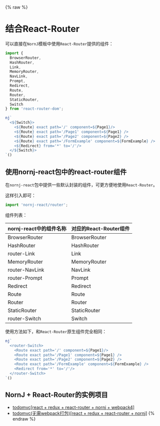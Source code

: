 {% raw %}
# 结合React-Router

可以直接在`NornJ`模板中使用`React-Router`提供的组件：

```js
import {
  BrowserRouter,
  HashRouter,
  Link,
  MemoryRouter,
  NavLink,
  Prompt,
  Redirect,
  Route,
  Router,
  StaticRouter,
  Switch
} from 'react-router-dom';

nj`
  <${Switch}>
    <${Route} exact path='/' component=${Page1}/>
    <${Route} exact path='/Page1' component=${Page1} />
    <${Route} exact path='/Page2' component=${Page2} />
    <${Route} exact path='/FormExample' component=${FormExample} />
    <${Redirect} from='*' to='/'/>
  </${Switch}>
`()
```

## 使用nornj-react包中的react-router组件

在`nornj-react`包中提供一些默认封装的组件，可更方便地使用`React-Router`。

这样引入即可：

```js
import 'nornj-react/router';
```

组件列表：

| nornj-react中的组件名称   | 对应的React-Router组件 |
|:-------------------------|:----------------------|
| BrowserRouter            | BrowserRouter              |
| HashRouter            | HashRouter              |
| router-Link            | Link              |
| MemoryRouter            | MemoryRouter              |
| router-NavLink            | NavLink              |
| router-Prompt            | Prompt              |
| Redirect            | Redirect              |
| Route            | Route              |
| Router            | Router              |
| StaticRouter            | StaticRouter              |
| router-Switch            | Switch              |

使用方法如下，和`React-Router`原生组件完全相同：

```js
nj`
  <router-Switch>
    <Route exact path='/' component=${Page1}/>
    <Route exact path='/Page1' component=${Page1} />
    <Route exact path='/Page2' component=${Page2} />
    <Route exact path='/FormExample' component=${FormExample} />
    <Redirect from='*' to='/'/>
  </router-Switch>
`()
```

## NornJ + React-Router的实例项目

* [todomvc[react + redux + react-router + nornj + webpack4]](https://github.com/joe-sky/nornj/blob/master/examples/react-redux-nornj-todomvc)
* [todomvc(无需webpack打包)[react + redux + react-router + nornj]](https://github.com/joe-sky/nornj/blob/master/examples/react-redux-nornj-todomvc-es5)
{% endraw %}